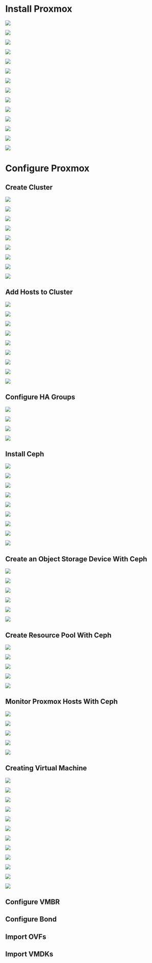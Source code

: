 # Install Proxmox

![](https://github.com/JonmarCorpuz/Procedures/blob/main/Proxmox/Assets/1%20-%20Copy.png)

![](https://github.com/JonmarCorpuz/Procedures/blob/main/Proxmox/Assets/3%20-%20Copy.png)

![](https://github.com/JonmarCorpuz/Procedures/blob/main/Proxmox/Assets/4%20-%20Copy.png)

![](https://github.com/JonmarCorpuz/Procedures/blob/main/Proxmox/Assets/5%20-%20Copy.png)

![](https://github.com/JonmarCorpuz/Procedures/blob/main/Proxmox/Assets/6%20-%20Copy.png)

![](https://github.com/JonmarCorpuz/Procedures/blob/main/Proxmox/Assets/7%20-%20Copy.png)

![](https://github.com/JonmarCorpuz/Procedures/blob/main/Proxmox/Assets/8%20-%20Copy.png)

![](https://github.com/JonmarCorpuz/Procedures/blob/main/Proxmox/Assets/9%20-%20Copy.png)

![](https://github.com/JonmarCorpuz/Procedures/blob/main/Proxmox/Assets/10%20-%20Copy.png)

![](https://github.com/JonmarCorpuz/Procedures/blob/main/Proxmox/Assets/11%20-%20Copy.png)

![](https://github.com/JonmarCorpuz/Procedures/blob/main/Proxmox/Assets/12%20-%20Copy.png)

![](https://github.com/JonmarCorpuz/Procedures/blob/main/Proxmox/Assets/13%20-%20Copy.png)

![](https://github.com/JonmarCorpuz/Procedures/blob/main/Proxmox/Assets/14%20-%20Copy.png)

![](https://github.com/JonmarCorpuz/SecondBrain/blob/main/Assets/Whitespace.png)

# Configure Proxmox

## Create Cluster

![](https://github.com/JonmarCorpuz/Procedures/blob/main/Proxmox/Assets/Proxmox%20Create%20Cluster%20pt1.jpg)

![](https://github.com/JonmarCorpuz/Procedures/blob/main/Proxmox/Assets/Proxmox%20Create%20Cluster%20pt2.jpg)

![](https://github.com/JonmarCorpuz/Procedures/blob/main/Proxmox/Assets/Proxmox%20Create%20Cluster%20pt3.jpg)

![](https://github.com/JonmarCorpuz/Procedures/blob/main/Proxmox/Assets/Proxmox%20Create%20Cluster%20pt4.jpg)

![](https://github.com/JonmarCorpuz/Procedures/blob/main/Proxmox/Assets/Proxmox%20Create%20Cluster%20pt5.jpg)

![](https://github.com/JonmarCorpuz/Procedures/blob/main/Proxmox/Assets/Proxmox%20Create%20Cluster%20pt6.jpg)

![](https://github.com/JonmarCorpuz/Procedures/blob/main/Proxmox/Assets/Proxmox%20Create%20Cluster%20pt7.jpg)

![](https://github.com/JonmarCorpuz/Procedures/blob/main/Proxmox/Assets/Proxmox%20Create%20Cluster%20pt8.jpg)

![](https://github.com/JonmarCorpuz/Procedures/blob/main/Proxmox/Assets/Proxmox%20Create%20Cluster%20pt9.jpg)

## Add Hosts to Cluster

![](https://github.com/JonmarCorpuz/Procedures/blob/main/Proxmox/Assets/Proxmox%20Join%20Cluster%20pt0.jpg)

![](https://github.com/JonmarCorpuz/Procedures/blob/main/Proxmox/Assets/Proxmox%20Join%20Cluster%20pt1.jpg)

![](https://github.com/JonmarCorpuz/Procedures/blob/main/Proxmox/Assets/Proxmox%20Join%20Cluster%20pt2.jpg)

![](https://github.com/JonmarCorpuz/Procedures/blob/main/Proxmox/Assets/Proxmox%20Join%20Cluster%20pt3.jpg)

![](https://github.com/JonmarCorpuz/Procedures/blob/main/Proxmox/Assets/Proxmox%20Join%20Cluster%20pt4.jpg)

![](https://github.com/JonmarCorpuz/Procedures/blob/main/Proxmox/Assets/Proxmox%20Join%20Cluster%20pt5.jpg)

![](https://github.com/JonmarCorpuz/Procedures/blob/main/Proxmox/Assets/Proxmox%20Join%20Cluster%20pt6.jpg)

![](https://github.com/JonmarCorpuz/Procedures/blob/main/Proxmox/Assets/Proxmox%20Join%20Cluster%20pt7.jpg)

![](https://github.com/JonmarCorpuz/Procedures/blob/main/Proxmox/Assets/Proxmox%20Join%20Cluster%20pt8.jpg)

## Configure HA Groups

![](https://github.com/JonmarCorpuz/Procedures/blob/main/Proxmox/Assets/HA%20Groups%20pt1.jpg)

![](https://github.com/JonmarCorpuz/Procedures/blob/main/Proxmox/Assets/HA%20Groups%20pt2.jpg)

![](https://github.com/JonmarCorpuz/Procedures/blob/main/Proxmox/Assets/HA%20Groups%20pt3.jpg)

![](https://github.com/JonmarCorpuz/Procedures/blob/main/Proxmox/Assets/HA%20Groups%20pt4.jpg)

## Install Ceph

![](https://github.com/JonmarCorpuz/Procedures/blob/main/Proxmox/Assets/Ceph%20pt1.jpg)

![](https://github.com/JonmarCorpuz/Procedures/blob/main/Proxmox/Assets/Ceph%20pt2.jpg)

![](https://github.com/JonmarCorpuz/Procedures/blob/main/Proxmox/Assets/Ceph%20pt3.jpg)

![](https://github.com/JonmarCorpuz/Procedures/blob/main/Proxmox/Assets/Ceph%20pt4.jpg)

![](https://github.com/JonmarCorpuz/Procedures/blob/main/Proxmox/Assets/Ceph%20pt5.jpg)

![](https://github.com/JonmarCorpuz/Procedures/blob/main/Proxmox/Assets/Ceph%20pt6.jpg)

![](https://github.com/JonmarCorpuz/Procedures/blob/main/Proxmox/Assets/Ceph%20pt7.jpg)

![](https://github.com/JonmarCorpuz/Procedures/blob/main/Proxmox/Assets/Ceph%20pt8.jpg)

![](https://github.com/JonmarCorpuz/Procedures/blob/main/Proxmox/Assets/Ceph%20pt9.jpg)

## Create an Object Storage Device With Ceph

![](https://github.com/JonmarCorpuz/Procedures/blob/main/Proxmox/Assets/Ceph%20OSD%20pt1.jpg)

![](https://github.com/JonmarCorpuz/Procedures/blob/main/Proxmox/Assets/Ceph%20OSD%20pt2.jpg)

![](https://github.com/JonmarCorpuz/Procedures/blob/main/Proxmox/Assets/Ceph%20OSD%20pt3.jpg)

![](https://github.com/JonmarCorpuz/Procedures/blob/main/Proxmox/Assets/Ceph%20OSD%20pt4.jpg)

![](https://github.com/JonmarCorpuz/Procedures/blob/main/Proxmox/Assets/Ceph%20OSD%20pt5.jpg)

![](https://github.com/JonmarCorpuz/Procedures/blob/main/Proxmox/Assets/Ceph%20OSD%20pt6.jpg)

## Create Resource Pool With Ceph

![](https://github.com/JonmarCorpuz/Procedures/blob/main/Proxmox/Assets/Ceph%20Resource%20Pool%20pt1.jpg)

![](https://github.com/JonmarCorpuz/Procedures/blob/main/Proxmox/Assets/Ceph%20Resource%20Pool%20pt2.jpg)

![](https://github.com/JonmarCorpuz/Procedures/blob/main/Proxmox/Assets/Ceph%20Resource%20Pool%20pt3.jpg)

![](https://github.com/JonmarCorpuz/Procedures/blob/main/Proxmox/Assets/Ceph%20Resource%20Pool%20pt4.jpg)

![](https://github.com/JonmarCorpuz/Procedures/blob/main/Proxmox/Assets/Ceph%20Resource%20Pool%20pt5.jpg)

## Monitor Proxmox Hosts With Ceph

![](https://github.com/JonmarCorpuz/Procedures/blob/main/Proxmox/Assets/Ceph%20Monitor%20pt1.jpg)

![](https://github.com/JonmarCorpuz/Procedures/blob/main/Proxmox/Assets/Ceph%20Monitor%20pt2.jpg)

![](https://github.com/JonmarCorpuz/Procedures/blob/main/Proxmox/Assets/Ceph%20Monitor%20pt3.jpg)

![](https://github.com/JonmarCorpuz/Procedures/blob/main/Proxmox/Assets/Ceph%20Monitor%20pt4.jpg)

![](https://github.com/JonmarCorpuz/Procedures/blob/main/Proxmox/Assets/Ceph%20Monitor%20pt5.jpg)

## Creating Virtual Machine

![](https://github.com/JonmarCorpuz/Procedures/blob/main/Proxmox/Assets/Create%20VM%20pt1.jpg)

![](https://github.com/JonmarCorpuz/Procedures/blob/main/Proxmox/Assets/Create%20VM%20pt2.jpg)

![](https://github.com/JonmarCorpuz/Procedures/blob/main/Proxmox/Assets/Create%20VM%20pt3.jpg)

![](https://github.com/JonmarCorpuz/Procedures/blob/main/Proxmox/Assets/Create%20VM%20pt4.jpg)

![](https://github.com/JonmarCorpuz/Procedures/blob/main/Proxmox/Assets/Create%20VM%20pt5.jpg)

![](https://github.com/JonmarCorpuz/Procedures/blob/main/Proxmox/Assets/Create%20VM%20pt6.jpg)

![](https://github.com/JonmarCorpuz/Procedures/blob/main/Proxmox/Assets/Create%20VM%20pt7.jpg)

![](https://github.com/JonmarCorpuz/Procedures/blob/main/Proxmox/Assets/Create%20VM%20pt8.jpg)

![](https://github.com/JonmarCorpuz/Procedures/blob/main/Proxmox/Assets/Create%20VM%20pt9.jpg)

![](https://github.com/JonmarCorpuz/Procedures/blob/main/Proxmox/Assets/Create%20VM%20pt10.jpg)

![](https://github.com/JonmarCorpuz/Procedures/blob/main/Proxmox/Assets/Create%20VM%20pt11.jpg)

![](https://github.com/JonmarCorpuz/Procedures/blob/main/Proxmox/Assets/Create%20VM%20pt12.jpg)

## Configure VMBR

## Configure Bond

## Import OVFs

## Import VMDKs
